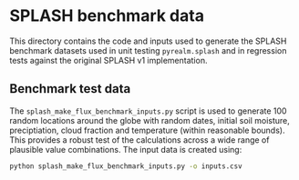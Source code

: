 # SPLASH benchmark data

This directory contains the code and inputs used to generate the SPLASH benchmark
datasets used in unit testing `pyrealm.splash` and in regression tests against the
original SPLASH v1 implementation.

## Benchmark test data

The `splash_make_flux_benchmark_inputs.py` script is used to generate 100 random
locations around the globe with random dates, initial soil moisture, preciptiation,
cloud fraction and temperature (within reasonable bounds). This provides a robust test
of the calculations across a wide range of plausible value combinations. The input data
is created using:

```sh
python splash_make_flux_benchmark_inputs.py -o inputs.csv
```
